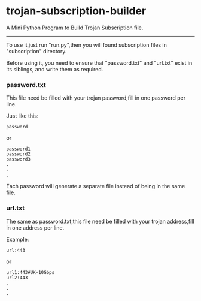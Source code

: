 # trojan-subscription-builder
A Mini Python Program to Build Trojan Subscription file.

---

To use it,just run "run.py",then you will found subscription files in "subscription" directory.

Before using it, you need to ensure that "password.txt" and "url.txt" exist in its siblings, and write them as required.

### password.txt

This file need be filled with your trojan password,fill in one password per line.

Just like this:

```
password
```
or
```
password1
password2
password3
.
.
.
```

Each password will generate a separate file instead of being in the same file.


### url.txt

The same as password.txt,this file need be filled with your trojan address,fill in one address per line.

Example:

```
url:443
```

or

```
url1:443#UK-10Gbps
url2:443
.
.
.
```
